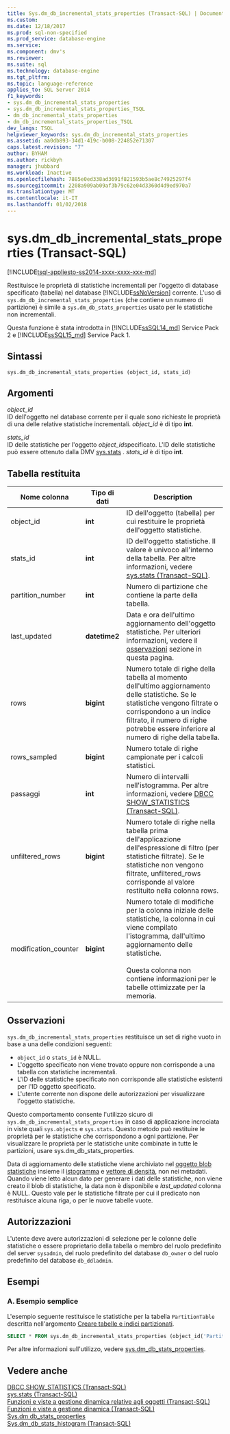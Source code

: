 ```yaml
---
title: Sys.dm_db_incremental_stats_properties (Transact-SQL) | Documenti Microsoft
ms.custom: 
ms.date: 12/18/2017
ms.prod: sql-non-specified
ms.prod_service: database-engine
ms.service: 
ms.component: dmv's
ms.reviewer: 
ms.suite: sql
ms.technology: database-engine
ms.tgt_pltfrm: 
ms.topic: language-reference
applies_to: SQL Server 2014
f1_keywords:
- sys.dm_db_incremental_stats_properties
- sys.dm_db_incremental_stats_properties_TSQL
- dm_db_incremental_stats_properties
- dm_db_incremental_stats_properties_TSQL
dev_langs: TSQL
helpviewer_keywords: sys.dm_db_incremental_stats_properties
ms.assetid: aa0db893-34d1-419c-b008-224852e71307
caps.latest.revision: "7"
author: BYHAM
ms.author: rickbyh
manager: jhubbard
ms.workload: Inactive
ms.openlocfilehash: 7885e0ed338ad3691f821593b5ae8c74925297f4
ms.sourcegitcommit: 2208a909ab09af3b79c62e04d3360d4d9ed970a7
ms.translationtype: MT
ms.contentlocale: it-IT
ms.lasthandoff: 01/02/2018
---
```

# <a name="sysdmdbincrementalstatsproperties-transact-sql"></a>sys.dm_db_incremental_stats_properties (Transact-SQL)
[!INCLUDE[tsql-appliesto-ss2014-xxxx-xxxx-xxx-md](../../includes/tsql-appliesto-ss2014-xxxx-xxxx-xxx-md.md)]

  Restituisce le proprietà di statistiche incrementali per l'oggetto di database specificato (tabella) nel database [!INCLUDE[ssNoVersion](../../includes/ssnoversion-md.md)] corrente. L'uso di `sys.dm_db_incremental_stats_properties` (che contiene un numero di partizione) è simile a `sys.dm_db_stats_properties` usato per le statistiche non incrementali. 
  
  Questa funzione è stata introdotta in [!INCLUDE[ssSQL14_md](../../includes/sssql14-md.md)] Service Pack 2 e [!INCLUDE[ssSQL15_md](../../includes/sssql15-md.md)] Service Pack 1.
  
## <a name="syntax"></a>Sintassi  
  
```  
sys.dm_db_incremental_stats_properties (object_id, stats_id)  
```  
  
## <a name="arguments"></a>Argomenti  
 *object_id*  
 ID dell'oggetto nel database corrente per il quale sono richieste le proprietà di una delle relative statistiche incrementali. *object_id* è di tipo **int**.  
  
 *stats_id*  
 ID delle statistiche per l'oggetto *object_id*specificato. L'ID delle statistiche può essere ottenuto dalla DMV [sys.stats](../../relational-databases/system-catalog-views/sys-stats-transact-sql.md) . *stats_id* è di tipo **int**.  
  
## <a name="table-returned"></a>Tabella restituita  
  
|Nome colonna|Tipo di dati|Description|  
|-----------------|---------------|-----------------|  
|object_id|**int**|ID dell'oggetto (tabella) per cui restituire le proprietà dell'oggetto statistiche.|  
|stats_id|**int**|ID dell'oggetto statistiche. Il valore è univoco all'interno della tabella. Per altre informazioni, vedere [sys.stats &#40;Transact-SQL&#41;](../../relational-databases/system-catalog-views/sys-stats-transact-sql.md).|
|partition_number|**int**|Numero di partizione che contiene la parte della tabella.|  
|last_updated|**datetime2**|Data e ora dell'ultimo aggiornamento dell'oggetto statistiche. Per ulteriori informazioni, vedere il [osservazioni](#Remarks) sezione in questa pagina.|  
|rows|**bigint**|Numero totale di righe della tabella al momento dell'ultimo aggiornamento delle statistiche. Se le statistiche vengono filtrate o corrispondono a un indice filtrato, il numero di righe potrebbe essere inferiore al numero di righe della tabella.|  
|rows_sampled|**bigint**|Numero totale di righe campionate per i calcoli statistici.|  
|passaggi|**int**|Numero di intervalli nell'istogramma. Per altre informazioni, vedere [DBCC SHOW_STATISTICS &#40;Transact-SQL&#41;](../../t-sql/database-console-commands/dbcc-show-statistics-transact-sql.md).|  
|unfiltered_rows|**bigint**|Numero totale di righe nella tabella prima dell'applicazione dell'espressione di filtro (per statistiche filtrate). Se le statistiche non vengono filtrate, unfiltered_rows corrisponde al valore restituito nella colonna rows.|  
|modification_counter|**bigint**|Numero totale di modifiche per la colonna iniziale delle statistiche, la colonna in cui viene compilato l'istogramma, dall'ultimo aggiornamento delle statistiche.<br /><br /> Questa colonna non contiene informazioni per le tabelle ottimizzate per la memoria.|  
  
## <a name="Remarks"></a> Osservazioni  
 `sys.dm_db_incremental_stats_properties` restituisce un set di righe vuoto in base a una delle condizioni seguenti:  
  
-   `object_id` o `stats_id` è NULL.   
-   L'oggetto specificato non viene trovato oppure non corrisponde a una tabella con statistiche incrementali.  
-   L'ID delle statistiche specificato non corrisponde alle statistiche esistenti per l'ID oggetto specificato.  
-   L'utente corrente non dispone delle autorizzazioni per visualizzare l'oggetto statistiche.
 
 Questo comportamento consente l'utilizzo sicuro di `sys.dm_db_incremental_stats_properties` in caso di applicazione incrociata in viste quali `sys.objects` e `sys.stats`. Questo metodo può restituire le proprietà per le statistiche che corrispondono a ogni partizione. Per visualizzare le proprietà per le statistiche unite combinate in tutte le partizioni, usare sys.dm_db_stats_properties. 

Data di aggiornamento delle statistiche viene archiviato nel [oggetto blob statistiche](../../relational-databases/statistics/statistics.md#DefinitionQOStatistics) insieme il [istogramma](../../relational-databases/statistics/statistics.md#histogram) e [vettore di densità](../../relational-databases/statistics/statistics.md#density), non nei metadati. Quando viene letto alcun dato per generare i dati delle statistiche, non viene creato il blob di statistiche, la data non è disponibile e *last_updated* colonna è NULL. Questo vale per le statistiche filtrate per cui il predicato non restituisce alcuna riga, o per le nuove tabelle vuote.

## <a name="permissions"></a>Autorizzazioni  
 L'utente deve avere autorizzazioni di selezione per le colonne delle statistiche o essere proprietario della tabella o membro del ruolo predefinito del server `sysadmin`, del ruolo predefinito del database `db_owner` o del ruolo predefinito del database `db_ddladmin`.  
  
## <a name="examples"></a>Esempi  

### <a name="a-simple-example"></a>A. Esempio semplice
L'esempio seguente restituisce le statistiche per la tabella `PartitionTable` descritta nell'argomento [Creare tabelle e indici partizionati](../../relational-databases/partitions/create-partitioned-tables-and-indexes.md).

```sql
SELECT * FROM sys.dm_db_incremental_stats_properties (object_id('PartitionTable'), 1);
``` 

Per altre informazioni sull'utilizzo, vedere  [sys.dm_db_stats_properties](../../relational-databases/system-dynamic-management-views/sys-dm-db-stats-properties-transact-sql.md).
  
## <a name="see-also"></a>Vedere anche  
 [DBCC SHOW_STATISTICS &#40;Transact-SQL&#41;](../../t-sql/database-console-commands/dbcc-show-statistics-transact-sql.md)   
 [sys.stats &#40;Transact-SQL&#41;](../../relational-databases/system-catalog-views/sys-stats-transact-sql.md)   
 [Funzioni e viste a gestione dinamica relative agli oggetti &#40;Transact-SQL&#41;](../../relational-databases/system-dynamic-management-views/object-related-dynamic-management-views-and-functions-transact-sql.md)   
 [Funzioni e viste a gestione dinamica &#40;Transact-SQL&#41;](~/relational-databases/system-dynamic-management-views/system-dynamic-management-views.md)  
 [Sys.dm db_stats_properties](../../relational-databases/system-dynamic-management-views/sys-dm-db-stats-properties-transact-sql.md)   
 [Sys.dm_db_stats_histogram (Transact-SQL)](../../relational-databases/system-dynamic-management-views/sys-dm-db-stats-histogram-transact-sql.md) 
